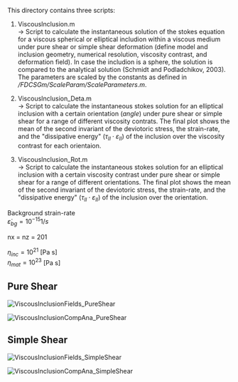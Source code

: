 This directory contains three scripts: 

1. ViscousInclusion.m<br>
   -> Script to calculate the instantaneous solution of the stokes equation for a viscous spherical or elliptical includion within a viscous medium under pure shear or simple shear deformation (define model and inclusion geometry, numerical resolution, viscosity contrast, and deformation field). In case the includion is a sphere, the solution is compared to the analytical solution (Schmidt and Podladchikov, 2003). The parameters are scaled by the constants as defined in */FDCSGm/ScaleParam/ScaleParameters.m*.

2. ViscousInclusion_Deta.m<br>
   -> Script to calculate the instantaneous stokes solution for an elliptical inclusion with a certain orientation (*angle*) under pure shear or simple shear for a range of different viscosity contrats. The final plot shows the mean of the second invariant of the deviotoric stress, the strain-rate, and the "dissipative energy" $(\tau_{II} \cdot \varepsilon_{II})$ of the inclusion over the viscosity contrast for each orientaion.
   
3. ViscousInclusion_Rot.m<br>
   -> Script to calculate the instantaneous stokes solution for an elliptical inclusion with a certain viscosity contrast under pure shear or simple shear for a range of different orientations. The final plot shows the mean of the second invariant of the deviotoric stress, the strain-rate, and the "dissipative energy" $(\tau_{II} \cdot \varepsilon_{II})$ of the inclusion over the orientation.

Background strain-rate <br>
$\dot{\varepsilon}_{bg} = 10^{-15} 1/s$

nx = nz = 201 <br>

$\eta_{inc} = 10^{21}$ [Pa s] <br>
$\eta_{mat} = 10^{23}$ [Pa s] <br>

## Pure Shear <br>
![ViscousInclusionFields_PureShear](https://github.com/LukasFuchs/FDCSGm/assets/25866942/cd39d4ee-4a5a-4ce8-93dd-0961baba62c3)

![ViscousInclusionCompAna_PureShear](https://github.com/LukasFuchs/FDCSGm/assets/25866942/e13fdff3-522c-4545-9d62-fea1bf1888db)

## Simple Shear <br>
![ViscousInclusionFields_SimpleShear](https://github.com/LukasFuchs/FDCSGm/assets/25866942/541fff64-28bf-42de-b7e9-fef9efc10d0d)

![ViscousInclusionCompAna_SimpleShear](https://github.com/LukasFuchs/FDCSGm/assets/25866942/e087915d-6771-4819-9bc7-0bc915230e90)
